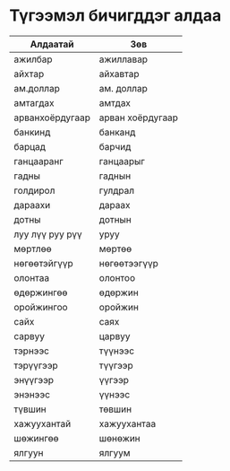 # Түгээмэл бичигддэг алдаа

| Алдаатай        | Зөв              |
| --------------- | ---------------- |
| ажилбар         | ажиллавар        |
| айхтар          | айхавтар         |
| ам.доллар       | ам. доллар       |
| амтагдах        | амтдах           |
| арванхоёрдугаар | арван хоёрдугаар |
| банкинд         | банканд          |
| барцад          | барчид           |
| ганцааранг      | ганцаарыг        |
| гадны           | гаднын           |
| голдирол        | гулдрал          |
| дараахи         | дараах           |
| дотны           | дотнын           |
| луу лүү руу рүү | уруу             |
| мөртлөө         | мөртөө           |
| нөгөөтэйгүүр    | нөгөөтээгүүр     |
| олонтаа         | олонтоо          |
| өдөржингөө      | өдөржин          |
| оройжингоо      | оройжин          |
| сайх            | саях             |
| сарвуу          | царвуу           |
| тэрнээс         | түүнээс          |
| тэрүүгээр       | түүгээр          |
| энүүгээр        | үүгээр           |
| энэнээс         | үүнээс           |
| түвшин          | төвшин           |
| хажуухантай     | хажуухантаа      |
| шөжингөө        | шөнөжин          |
| ялгуун          | ялгуум           |
